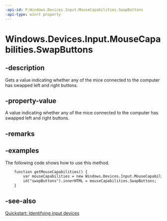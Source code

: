 ```yaml
---
-api-id: P:Windows.Devices.Input.MouseCapabilities.SwapButtons
-api-type: winrt property
---
```


<!-- Property syntax
public int SwapButtons { get; }
-->

# Windows.Devices.Input.MouseCapabilities.SwapButtons

## -description
Gets a value indicating whether any of the mice connected to the computer has swapped left and right buttons.

## -property-value
A value indicating whether any of the mice connected to the computer has swapped left and right buttons.

## -remarks

## -examples
The following code shows how to use this method.

```html
    function getMouseCapabilities() {
        var mouseCapabilities = new Windows.Devices.Input.MouseCapabilities();
        id("swapButtons").innerHTML = mouseCapabilities.SwapButtons;
    }
```



## -see-also
[Quickstart: Identifying input devices](https://docs.microsoft.com/windows/uwp/design/input/identify-input-devices)